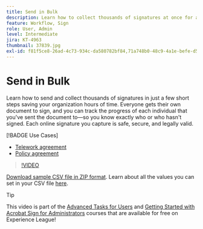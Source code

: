 ```yaml
---
title: Send in Bulk
description: Learn how to collect thousands of signatures at once for any document in just a few short steps
feature: Workflow, Sign
role: User, Admin
level: Intermediate
jira: KT-4963
thumbnail: 37839.jpg
exl-id: f81f5ce8-26ad-4c73-934c-da580782bf84,71a748b0-48c9-4a1e-befe-d5f311d6c05e
---
```

# Send in Bulk

Learn how to send and collect thousands of signatures in just a few short steps saving your organization hours of time. Everyone gets their own document to sign, and you can track the progress of each individual that you've sent the document to—so you know exactly who or who hasn't signed. Each online signature you capture is safe, secure, and legally valid.

[!BADGE Use Cases]

* [Telework agreement](https://experienceleague.adobe.com/docs/document-cloud-learn/sign-learning-hub/expand/recipes/gov/usecasegovtelework.html?lang=en)
* [Policy agreement](https://experienceleague.adobe.com/docs/document-cloud-learn/sign-learning-hub/expand/recipes/com/usecasecompolicy.html?lang=en)

>[!VIDEO](https://video.tv.adobe.com/v/33655?quality=12&learn=on&hidetitle=true)

[Download sample CSV file in ZIP format](../assets/sendInBulkSample.zip). Learn about all the values you can set in your CSV file [here](https://helpx.adobe.com/sign/adv-user/send-in-bulk/send-with-csv.html).

>[!TIP]
>
>This video is part of the [Advanced Tasks for Users](https://experienceleague.adobe.com/?recommended=Sign-U-1-2020.3) and [Getting Started with Acrobat Sign for Administrators](https://experienceleague.adobe.com/?recommended=Sign-A-1-2020.2) courses that are available for free on Experience League!
